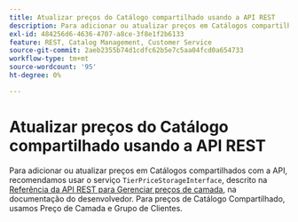 ```yaml
---
title: Atualizar preços do Catálogo compartilhado usando a API REST
description: Para adicionar ou atualizar preços em Catálogos compartilhados com a API, recomendamos usar o serviço "TierPriceStorageInterface", descrito na [Gerenciar preços de camada](https://developer.adobe.com/commerce/webapi/rest/modules/catalog/catalog-pricing/#manage-tier-prices) Referência da API REST em nossa documentação do desenvolvedor. Para preços de Catálogo Compartilhado, usamos Preço de Camada e Grupo de Clientes.
exl-id: 484256d6-4636-4707-a8ce-3f8e1f2b6133
feature: REST, Catalog Management, Customer Service
source-git-commit: 2aeb2355b74d1cdfc62b5e7c5aa04fcd0a654733
workflow-type: tm+mt
source-wordcount: '95'
ht-degree: 0%

---
```


# Atualizar preços do Catálogo compartilhado usando a API REST

Para adicionar ou atualizar preços em Catálogos compartilhados com a API, recomendamos usar o serviço `TierPriceStorageInterface`, descrito na [Referência da API REST para Gerenciar preços de camada](https://developer.adobe.com/commerce/webapi/rest/modules/catalog/catalog-pricing/#manage-tier-prices), na documentação do desenvolvedor. Para preços de Catálogo Compartilhado, usamos Preço de Camada e Grupo de Clientes.
